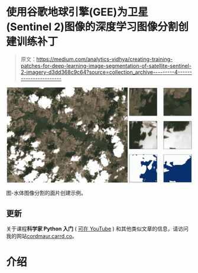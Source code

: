 # 使用谷歌地球引擎(GEE)为卫星(Sentinel 2)图像的深度学习图像分割创建训练补丁

> 原文：<https://medium.com/analytics-vidhya/creating-training-patches-for-deep-learning-image-segmentation-of-satellite-sentinel-2-imagery-d3dd368c9c64?source=collection_archive---------4----------------------->

![](img/b9e0f3c371f538968ea88a9b4c383042.png)

图-水体图像分割的面片创建示例。

## 更新

关于课程**科学家 Python 入门** ( [可在 YouTube](https://youtu.be/oQaoj6LE5E4) ) 和其他类似文章的信息，请访问我的网站[cordmaur.carrd.co](http://cordmaur.carrd.co/)。

# 介绍